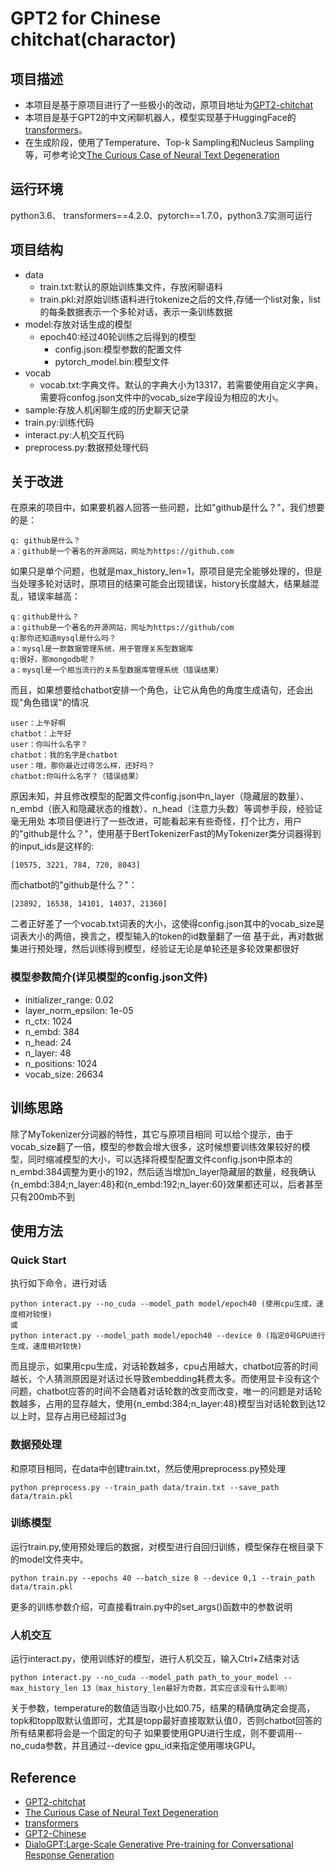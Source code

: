 # GPT2 for Chinese chitchat(charactor)

## 项目描述
- 本项目是基于原项目进行了一些极小的改动，原项目地址为[GPT2-chitchat](https://github.com/yangjianxin1/GPT2-chitchat)
- 本项目是基于GPT2的中文闲聊机器人，模型实现基于HuggingFace的[transformers](https://github.com/huggingface/transformers)。
- 在生成阶段，使用了Temperature、Top-k Sampling和Nucleus Sampling等，可参考论文[The Curious Case of Neural Text Degeneration](https://arxiv.xilesou.top/pdf/1904.09751.pdf)

## 运行环境
python3.6、 transformers==4.2.0、pytorch==1.7.0，python3.7实测可运行

## 项目结构
- data
    - train.txt:默认的原始训练集文件，存放闲聊语料 
    - train.pkl:对原始训练语料进行tokenize之后的文件,存储一个list对象，list的每条数据表示一个多轮对话，表示一条训练数据
- model:存放对话生成的模型
    - epoch40:经过40轮训练之后得到的模型
      - config.json:模型参数的配置文件
      - pytorch_model.bin:模型文件
- vocab
    - vocab.txt:字典文件。默认的字典大小为13317，若需要使用自定义字典，需要将confog.json文件中的vocab_size字段设为相应的大小。
- sample:存放人机闲聊生成的历史聊天记录
- train.py:训练代码
- interact.py:人机交互代码
- preprocess.py:数据预处理代码

## 关于改进
在原来的项目中，如果要机器人回答一些问题，比如"github是什么？"，我们想要的是：
```
q: github是什么？
a：github是一个著名的开源网站，网址为https://github.com
```
如果只是单个问题，也就是max_history_len=1，原项目是完全能够处理的，但是当处理多轮对话时，原项目的结果可能会出现错误，history长度越大，结果越混乱，错误率越高：
```
q：github是什么？
a：github是一个著名的开源网站，网址为https://github/com
q:那你还知道mysql是什么吗？
a：mysql是一款数据管理系统，用于管理关系型数据库
q:很好，那mongodb呢？
a：mysql是一个相当流行的关系型数据库管理系统（错误结果）
```
而且，如果想要给chatbot安排一个角色，让它从角色的角度生成语句，还会出现"角色错误"的情况
```
user：上午好啊
chatbot：上午好
user：你叫什么名字？
chatbot：我的名字是chatbot
user：哦，那你最近过得怎么样，还好吗？
chatbot:你叫什么名字？（错误结果）
```
原因未知，并且修改模型的配置文件config.json中n_layer（隐藏层的数量）、n_embd（嵌入和隐藏状态的维数）、n_head（注意力头数）等调参手段，经验证毫无用处
本项目便进行了一些改进，可能看起来有些奇怪，打个比方，用户的"github是什么？"，使用基于BertTokenizerFast的MyTokenizer类分词器得到的input_ids是这样的:
```
[10575, 3221, 784, 720, 8043]
```
而chatbot的"github是什么？"：
```
[23892, 16538, 14101, 14037, 21360]
```
二者正好差了一个vocab.txt词表的大小，这使得config.json其中的vocab_size是词表大小的两倍，换言之，模型输入的token的id数量翻了一倍
基于此，再对数据集进行预处理，然后训练得到模型，经验证无论是单轮还是多轮效果都很好


### 模型参数简介(详见模型的config.json文件)
- initializer_range: 0.02
- layer_norm_epsilon: 1e-05
- n_ctx: 1024
- n_embd: 384
- n_head: 24
- n_layer: 48
- n_positions: 1024
- vocab_size: 26634

## 训练思路
除了MyTokenizer分词器的特性，其它与原项目相同
可以给个提示，由于vocab_size翻了一倍，模型的参数会增大很多，这时候想要训练效果较好的模型，同时缩减模型的大小，可以选择将模型配置文件config.json中原本的n_embd:384调整为更小的192，然后适当增加n_layer隐藏层的数量，经我确认{n_embd:384;n_layer:48}和{n_embd:192;n_layer:60}效果都还可以，后者甚至只有200mb不到

## 使用方法
### Quick Start
执行如下命令，进行对话
```
python interact.py --no_cuda --model_path model/epoch40 (使用cpu生成，速度相对较慢)
或
python interact.py --model_path model/epoch40 --device 0 (指定0号GPU进行生成，速度相对较快)
```
而且提示，如果用cpu生成，对话轮数越多，cpu占用越大，chatbot应答的时间越长，个人猜测原因是对话过长导致embedding耗费太多。而使用显卡没有这个问题，chatbot应答的时间不会随着对话轮数的改变而改变，唯一的问题是对话轮数越多，占用的显存越大，使用{n_embd:384;n_layer:48}模型当对话轮数到达12以上时，显存占用已经超过3g

###  数据预处理
和原项目相同，在data中创建train.txt，然后使用preprocess.py预处理
```
python preprocess.py --train_path data/train.txt --save_path data/train.pkl
```

### 训练模型
运行train.py,使用预处理后的数据，对模型进行自回归训练，模型保存在根目录下的model文件夹中。
```
python train.py --epochs 40 --batch_size 8 --device 0,1 --train_path data/train.pkl
```
更多的训练参数介绍，可直接看train.py中的set_args()函数中的参数说明

### 人机交互
运行interact.py，使用训练好的模型，进行人机交互，输入Ctrl+Z结束对话
```
python interact.py --no_cuda --model_path path_to_your_model --max_history_len 13（max_history_len最好为奇数，其实应该没有什么影响）
```
关于参数，temperature的数值适当取小比如0.75，结果的精确度确定会提高，topk和topp取默认值即可，尤其是topp最好直接取默认值0，否则chatbot回答的所有结果都将会是一个固定的句子
如果要使用GPU进行生成，则不要调用--no_cuda参数，并且通过--device gpu_id来指定使用哪块GPU。

## Reference
- [GPT2-chitchat](https://github.com/yangjianxin1/GPT2-chitchat)
- [The Curious Case of Neural Text Degeneration](https://arxiv.xilesou.top/pdf/1904.09751.pdf)
- [transformers](https://github.com/huggingface/transformers)
- [GPT2-Chinese](https://github.com/Morizeyao/GPT2-Chinese)
- [DialoGPT:Large-Scale Generative Pre-training for Conversational Response Generation](https://arxiv.xilesou.top/pdf/1911.00536.pdf)